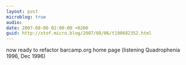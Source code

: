 ```yaml
---
layout: post
microblog: true
audio: 
date: 2007-08-06 02:00:00 +0200
guid: http://xtof.micro.blog/2007/08/06/t190682352.html
---
```

now ready to refactor barcamp.org home page (listening Quadrophenia 1996, Dec 1996)
